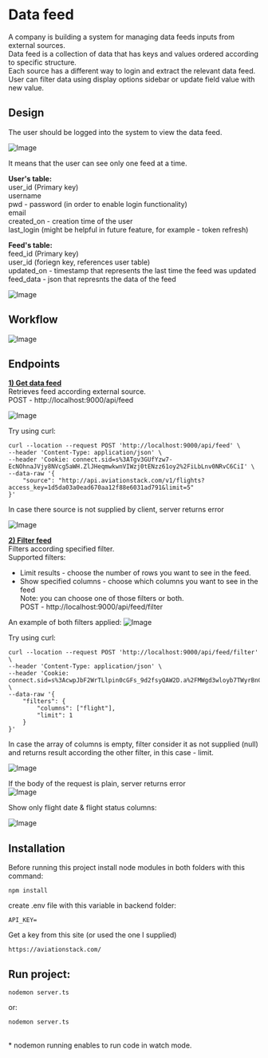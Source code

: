 # Data feed

A company is building a system for managing data feeds inputs from external sources. <br>
Data feed is a collection of data that has keys and values ordered according to specific
structure. <br>
Each source has a different way to login and extract the relevant data feed. <br>
User can filter data using display options sidebar or update field value with new value.

## Design

The user should be logged into the system to view the data feed.

![Image](https://res.cloudinary.com/dtwqtpteb/image/upload/v1665940886/wg7sdygutef3ivwoixwo.png
)

It means that the user can see only one feed at a time. <br>

<b> User's table: </b> <br>
user_id (Primary key) <br>
username <br>
pwd - password (in order to enable login functionality) <br>
email <br>
created_on - creation time of the user <br>
last_login (might be helpful in future feature, for example - token refresh) <br>

<b> Feed's table: </b> <br>
feed_id (Primary key) <br>
user_id (foriegn key, references user table) <br>
updated_on - timestamp that represents the last time the feed was updated <br>
feed_data - json that represnts the data of the feed <br>


![Image](https://res.cloudinary.com/dtwqtpteb/image/upload/v1665940985/asyjte1jsybiicre2g3l.png
)

## Workflow

![Image](https://res.cloudinary.com/dtwqtpteb/image/upload/v1665950544/a80t1375bblijwnowypn.jpg
)


## Endpoints
<ins><b> 1) Get data feed </ins></b> <br>
Retrieves feed according external source.<br>
POST - http://localhost:9000/api/feed

![Image](https://res.cloudinary.com/dtwqtpteb/image/upload/v1665951016/mdz2ihw6ikngfwyw4ylf.png
)

Try using curl:

```
curl --location --request POST 'http://localhost:9000/api/feed' \
--header 'Content-Type: application/json' \
--header 'Cookie: connect.sid=s%3ATgv3GUfYzw7-EcNOhnaJVjy8NVcg5aWH.ZlJHeqmwkwnVIWzj0tENzz61oy2%2FiLbLnv0NRvC6CiI' \
--data-raw '{
    "source": "http://api.aviationstack.com/v1/flights?access_key=1d5da03a0ead670aa12f88e6031ad791&limit=5"
}'
```

In case there source is not supplied by client, server returns error

![Image](https://res.cloudinary.com/dtwqtpteb/image/upload/v1665951480/cp5dzszhrxd9mwsi9dgs.png
)

<ins><b> 2) Filter feed </ins></b> <br>
Filters according specified filter.<br>
Supported filters: <br>
- Limit results - choose the number of rows you want to see in the feed. <br>
- Show specified columns - choose which columns you want to see in the feed <br>
Note: you can choose one of those filters or both. <br>
POST - http://localhost:9000/api/feed/filter <br>

An example of both filters applied:
![Image](https://res.cloudinary.com/dtwqtpteb/image/upload/v1665952095/jlhyxpytrgz4cyedzrnh.png
)

Try using curl:

```
curl --location --request POST 'http://localhost:9000/api/feed/filter' \
--header 'Content-Type: application/json' \
--header 'Cookie: connect.sid=s%3AcwpJbF2WrTLlpin0cGFs_9d2fsyQAW2D.a%2FMWgd3wloyb7TWyrBnCSEkhwroRWd1bQbJ4dR2hUcM' \
--data-raw '{
    "filters": {
        "columns": ["flight"],
        "limit": 1
    }
}'
```

In case the array of columns is empty, filter consider it as not supplied (null) and returns result according the other filter, in this case - limit.

![Image](https://res.cloudinary.com/dtwqtpteb/image/upload/v1665952367/hogscsbevd11prjbbc1e.png
)

If the body of the request is plain, server returns error <br>
![Image](https://res.cloudinary.com/dtwqtpteb/image/upload/v1665952625/ry3xoabyj25j7jzanw4s.png
)

Show only flight date & flight status columns:

![Image](https://res.cloudinary.com/dtwqtpteb/image/upload/v1665952958/y7yt4olnkf75bforw3k9.png
)

## Installation

Before running this project install node modules in both folders with this command:

```
npm install
```

create .env file with this variable in backend folder:

```
API_KEY=
```

Get a key from this site (or used the one I supplied)
```
https://aviationstack.com/
```

## Run project:
```
nodemon server.ts
```

or:
```
nodemon server.ts
```
<br> * nodemon running enables to run code in watch mode.
